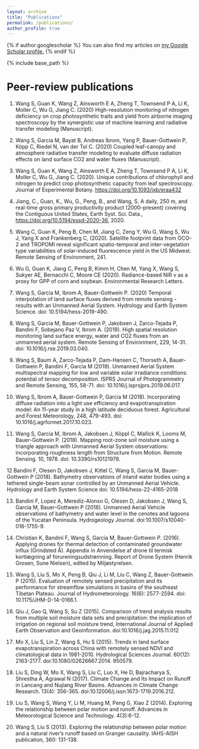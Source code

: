 ```yaml
---
layout: archive
title: "Publications"
permalink: /publications/
author_profile: true
---
```


{% if author.googlescholar %}
  You can also find my articles on <u><a href="{{author.googlescholar}}">my Google Scholar profile</a>.</u>
{% endif %}

{% include base_path %}

Peer-review publications
======

1. Wang S, Guan K, Wang Z, Ainsworth E A, Zheng T, Townsend P A, Li K, Moller C, Wu G, Jiang C. (2020) High-resolution monitoring of nitrogen deficiency on crop photosynthetic traits and yield from airborne imaging spectroscopy by the synergistic use of machine learning and radiative transfer modeling (Manuscript).

2. Wang S, Garcia M, Bayat B, Andreas Ibrom, Yang P, Bauer-Gottwein P, Köpp C, Riedel N, van der Tol C. (2020) Coupled leaf-canopy and atmosphere radiative transfer modeling to evaluate diffuse radiation effects on land surface CO2 and water fluxes (Manuscript).

3. Wang S, Guan K, Wang Z, Ainsworth E A, Zheng T, Townsend P A, Li K, Moller C, Wu G, Jiang C. (2020). Unique contributions of chlorophyll and nitrogen to predict crop photosynthetic capacity from leaf spectroscopy. Journal of Experimental Botany. https://doi.org/10.1093/jxb/eraa432

4. Jiang, C., Guan, K., Wu, G., Peng, B., and Wang, S. A daily, 250 m, and real-time gross primary productivity product (2000–present) covering the Contiguous United States, Earth Syst. Sci. Data., https://doi.org/10.5194/essd-2020-36, 2020.

5. Wang C, Guan K, Peng B, Chen M, Jiang C, Zeng Y, Wu G, Wang S, Wu J, Yang X and Frankenberg C, (2020). Satellite footprint data from OCO-2 and TROPOMI reveal significant spatio-temporal and inter-vegetation type variabilities of solar-induced fluorescence yield in the US Midwest. Remote Sensing of Environment, 241.

6. Wu G, Guan K, Jiang C, Peng B, Kimm H, Chen M, Yang X, Wang S, Sukyer AE, Bernacchi C, Moore CE (2020). Radiance-based NIR v as a proxy for GPP of corn and soybean. Environmental Research Letters.

7. Wang S, Garcia M, Ibrom A, Bauer-Gottwein P. (2020) Temporal interpolation of land surface fluxes derived from remote sensing - results with an Unmanned Aerial System. Hydrology and Earth System Science. doi: 10.5194/hess-2019-490.

8. Wang S, Garcia M, Bauer-Gottwein P, Jakobsen J, Zarco-Tejada P, Bandini F, Sobejano Paz V, Ibrom A. (2019). High spatial resolution monitoring land surface energy, water and CO2 fluxes from an unmanned aerial system. Remote Sensing of Environment, 229, 14-31. doi: 10.1016/j.rse.2019.03.040.

9. Wang S, Baum A, Zarco-Tejada P, Dam-Hansen C, Thorseth A, Bauer-Gottwein P, Bandini F, Garcia M (2019). Unmanned Aerial System multispectral mapping for low and variable solar irradiance conditions: potential of tensor decomposition. ISPRS Journal of Photogrammetry and Remote Sensing, 155, 58-71. doi: 10.1016/j.isprsjprs.2019.06.017.

10. Wang S, Ibrom A, Bauer-Gottwein P, Garcia M (2018). Incorporating diffuse radiation into a light use efficiency and evapotranspiration model: An 11-year study in a high latitude deciduous forest. Agricultural and Forest Meteorology, 248, 479-493. doi: 10.1016/j.agrformet.2017.10.023.

11. Wang S, Garcia M, Ibrom A, Jakobsen J, Köppl C, Mallick K, Looms M, Bauer-Gottwein P. (2018). Mapping root-zone soil moisture using a triangle approach with Unmanned Aerial System observations: incorporating roughness length from Structure from Motion. Remote Sensing. 10, 1978. doi: 10.3390/rs10121978.

12 Bandini F, Olesen D, Jakobsen J, Kittel C, Wang S, Garcia M, Bauer-Gottwein P (2018). Bathymetry observations of inland water bodies using a tethered single-beam sonar controlled by an Unmanned Aerial Vehicle. Hydrology and Earth System Science doi: 10.5194/hess-22-4165-2018

13. Bandini F, Lopez A, Merediz-Alonso G, Olesen D, Jakobsen J, Wang S, Garcia M, Bauer-Gottwein P (2018). Unmanned Aerial Vehicle observations of bathymetry and water level in the cenotes and lagoons of the Yucatan Peninsula. Hydrogeology Journal. doi:10.1007/s10040-018-1755-9.

14. Christian K, Bandini F, Wang S, Garcia M, Bauer-Gottwein P. (2016). Applying drones for thermal detection of contaminated groundwater influx (Grindsted Å). Appendix in Anvendelse af drone til termisk kortlægning af forureningsudstrømning. Report of Drone System (Henrik Grosen, Sune Nielsen), edited by Miljøstyrelsen.

15. Wang S, Liu S, Mo X, Peng B, Qiu J, Li M, Liu C, Wang Z, Bauer-Gottwein P (2015). Evaluation of remotely sensed precipitation and its performance for streamflow simulations in basins of the southeast Tibetan Plateau. Journal of Hydrometeorology. 16(6): 2577-2594. doi: 10.1175/JHM-D-14-0166.1.

16. Qiu J, Gao Q, Wang S, Su Z (2015). Comparison of trend analysis results from multiple soil moisture data sets and precipitation: the implication of irrigation on regional soil moisture trend, International Journal of Applied Earth Observation and Geoinformation. doi:10.1016/j.jag.2015.11.012

17. Mo X, Liu S, Lin Z, Wang S, Hu S (2015). Trends in land surface evapotranspiration across China with remotely sensed NDVI and climatological data in 1981-2010. Hydrological Sciences Journal. 60(12): 2163-2177. doi:10.1080/02626667.2014. 950579.

18. Liu S, Ding W, Mo X, Wang S, Liu C, Luo X, He D, Bajracharya S, Shrestha A, Agrawal N (2017). Climate Change and Its Impact on Runoff in Lancang and Nujiang River Basins. Advances in Climate Change Research. 13(4): 356-365. doi:10.12006/j.issn.1673-1719.2016.212.

19. Liu S, Wang S, Wang Y, Li M, Huang M, Peng G, Xiao Z (2014). Exploring the relationship between polar motion and runoff. Advances in Meteorological Science and Technology. 4(3):6-12.

20. Wang S, Liu S (2013). Exploring the relationship between polar motion and a natural river’s runoff based on Granger causality. IAHS-AISH publication, 360: 131-138.

